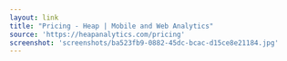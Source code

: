 ```yaml
---
layout: link
title: "Pricing - Heap | Mobile and Web Analytics"
source: 'https://heapanalytics.com/pricing'
screenshot: 'screenshots/ba523fb9-0882-45dc-bcac-d15ce8e21184.jpg'
---
```


